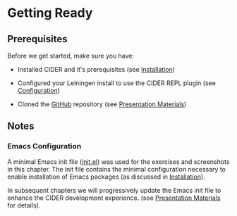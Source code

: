 # Getting Ready

## Prerequisites

Before we get started, make sure you have:

* Installed CIDER and it's prerequisites (see [Installation](../../Installation/README.md))
    
*  Configured your Leiningen install to use the CIDER REPL plugin (see [Configuration](../../Configuration/README.md))

* Cloned the [GitHub](https://github.com/tbellisiv/clojure-emacs-cider-intro) repository (see [Presentation Materials](../../Presentation_Materials/README.md))

## Notes

### Emacs Configuration

A minimal Emacs init file ([init.el](https://github.com/tbellisiv/clojure-emacs-cider-intro/blob/master/code/elisp/init_file/00_base/init.el)) was used for the exercises and screenshots in this chapter. The init file contains the minimal configuration necessary to enable installation of Emacs packages (as discussed in [Installation](../../Installation/README.md)).

In subsequent chapters we will progressively update the Emacs init file to enhance the CIDER development experience. (see [Presentation Materials](../../Presentation_Materials/README.md) for details).

